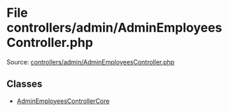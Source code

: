 File controllers/admin/AdminEmployeesController.php
=========

Source: [controllers/admin/AdminEmployeesController.php](https://github.com/PrestaShop/PrestaShop/blob/1.5.6.1/controllers/admin/AdminEmployeesController.php)


Classes
-------

* [AdminEmployeesControllerCore](class.AdminEmployeesControllerCore.md)


